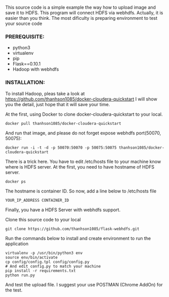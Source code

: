 This source code is a simple example the way how to upload image and save it to HDFS. This program will connect HDFS via webhdfs.
Actually, it is easier than you think. The most dificulty is preparing environment to test your source code

### PREREQUISITE:
- python3
- virtualenv
- pip
- Flask==0.10.1
- Hadoop with webhdfs

### INSTALLATION:
To install Hadoop, pleas take a look at https://github.com/thanhson1085/docker-cloudera-quickstart
I will show you the detail, just hope that it will save your time.

At the first, using Docker to clone docker-cloudera-quickstart to your local.
``` 
docker pull thanhson1085/docker-cloudera-quickstart
```

And run that image, and please do not forget expose webhdfs port(50070, 50075):
```
docker run -i -t -d -p 50070:50070 -p 50075:50075 thanhson1085/docker-cloudera-quickstart
```

There is a trick here. You have to edit /etc/hosts file to your machine know where is HDFS server.
At the first, you need to have hostname of HDFS server. 
```
docker ps
```
The hostname is container ID. So now, add a line below to /etc/hosts file
```
YOUR_IP_ADDRESS CONTAINER_ID
```

Finally, you have a HDFS Server with webhdfs support.

Clone this source code to your local
```
git clone https://github.com/thanhson1085/flask-webhdfs.git
```
Run the commands below to install and create environment to run the application
```
virtualenv -p /usr/bin/python3 env
source env/bin/activate
cp config/config.tpl config/config.py
# And edit config.py to match your machine
pip install -r requirements.txt  
python run.py  
```

And test the upload file. I suggest your use POSTMAN (Chrome AddOn) for the test.
